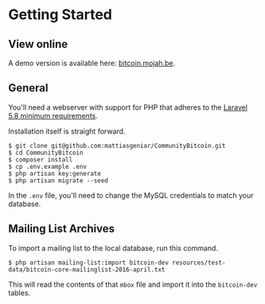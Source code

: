 # Getting Started

## View online

A demo version is available here: [bitcoin.mojah.be](http://bitcoin.mojah.be/).

## General

You'll need a webserver with support for PHP that adheres to the [Laravel 5.8 minimum requirements](https://laravel.com/docs/5.8/installation).

Installation itself is straight forward.

```
$ git clone git@github.com:mattiasgeniar/CommunityBitcoin.git
$ cd CommunityBitcoin
$ composer install
$ cp .env.example .env
$ php artisan key:generate
$ php artisan migrate --seed
```

In the `.env` file, you'll need to change the MySQL credentials to match your database.

## Mailing List Archives

To import a mailing list to the local database, run this command.

```
$ php artisan mailing-list:import bitcoin-dev resources/test-data/bitcoin-core-mailinglist-2016-april.txt
```

This will read the contents of that `mbox` file and import it into the `bitcoin-dev` tables.
